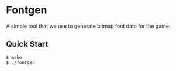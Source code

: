 # Fontgen

A simple tool that we use to generate bitmap font data for the game.

## Quick Start

```console
$ make
$ ./fontgen
```
